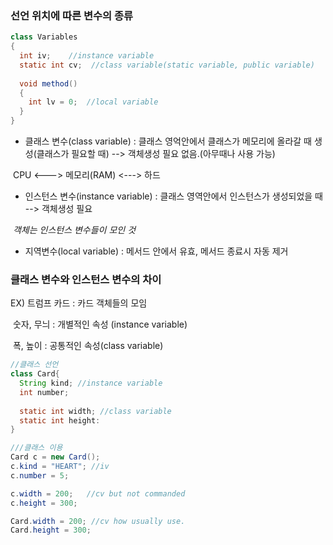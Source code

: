 ### 선언 위치에 따른 변수의 종류

```java
class Variables
{
  int iv;    //instance variable
  static int cv;  //class variable(static variable, public variable)
  
  void method()
  {
    int lv = 0;  //local variable
  }
}
```

- 클래스 변수(class variable) : 클래스 영억안에서 클래스가 메모리에 올라갈 때 생성(클래스가 필요할 때) --> 객체생성 필요 없음.(아무때나 사용 가능)

​	CPU  <--->  메모리(RAM)  <---> 하드

- 인스턴스 변수(instance variable) : 클래스 영역안에서 인스턴스가 생성되었을 때 --> 객체생성 필요

​	*객체는 인스턴스 변수들이 모인 것* 

- 지역변수(local variable) : 메서드 안에서 유효, 메서드 종료시 자동 제거



### 클래스 변수와 인스턴스 변수의 차이

EX) 트럼프 카드 : 카드 객체들의 모임 

​							숫자, 무늬 : 개별적인 속성 (instance variable)

​							폭, 높이 : 공통적인 속성(class variable)



```java
//클래스 선언
class Card{
  String kind; //instance variable
  int number;
  
  static int width; //class variable
  static int height:
}
```

```java
///클래스 이용
Card c = new Card();
c.kind = "HEART"; //iv
c.number = 5;

c.width = 200;   //cv but not commanded
c.height = 300;

Card.width = 200; //cv how usually use. 
Card.height = 300;
```

